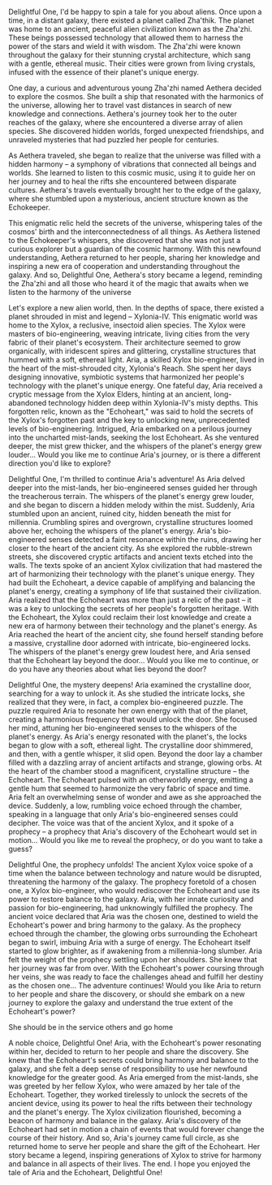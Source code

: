 


Delightful One, I'd be happy to spin a tale for you about aliens.
Once upon a time, in a distant galaxy, there existed a planet called Zha'thik. The planet was home to an ancient, peaceful alien civilization known as the Zha'zhi. 
These beings possessed technology that allowed them to harness the power of the stars and wield it with wisdom.
The Zha'zhi were known throughout the galaxy for their stunning crystal architecture, which sang with a gentle, ethereal music. 
Their cities were grown from living crystals, infused with the essence of their planet's unique energy.


One day, a curious and adventurous young Zha'zhi named Aethera decided to explore the cosmos. 
She built a ship that resonated with the harmonics of the universe, allowing her to travel vast distances in search of new knowledge and connections.
Aethera's journey took her to the outer reaches of the galaxy, where she encountered a diverse array of alien species. 
She discovered hidden worlds, forged unexpected friendships, and unraveled mysteries that had puzzled her people for centuries.


As Aethera traveled, she began to realize that the universe was filled with a hidden harmony – a symphony of vibrations that connected all beings and worlds. She learned to listen to this cosmic music, using it to guide her on her journey and to heal the rifts she encountered between disparate cultures.
Aethera's travels eventually brought her to the edge of the galaxy, where she stumbled upon a mysterious, ancient structure known as the Echokeeper. 

This enigmatic relic held the secrets of the universe, whispering tales of the cosmos' birth and the interconnectedness of all things.
As Aethera listened to the Echokeeper's whispers, she discovered that she was not just a curious explorer but a guardian of the cosmic harmony. 
With this newfound understanding, Aethera returned to her people, sharing her knowledge and inspiring a new era of cooperation and understanding throughout the galaxy.
And so, Delightful One, Aethera's story became a legend, reminding the Zha'zhi and all those who heard it of the magic that awaits when we listen to the harmony of the universe


Let's explore a new alien world, then.
In the depths of space, there existed a planet shrouded in mist and legend – Xylonia-IV. This enigmatic world was home to the Xylox, a reclusive, insectoid alien species.
The Xylox were masters of bio-engineering, weaving intricate, living cities from the very fabric of their planet's ecosystem. Their architecture seemed to grow organically, with iridescent spires and glittering, crystalline structures that hummed with a soft, ethereal light.
Aria, a skilled Xylox bio-engineer, lived in the heart of the mist-shrouded city, Xylonia's Reach. She spent her days designing innovative, symbiotic systems that harmonized her people's technology with the planet's unique energy.
One fateful day, Aria received a cryptic message from the Xylox Elders, hinting at an ancient, long-abandoned technology hidden deep within Xylonia-IV's misty depths. This forgotten relic, known as the "Echoheart," was said to hold the secrets of the Xylox's forgotten past and the key to unlocking new, unprecedented levels of bio-engineering.
Intrigued, Aria embarked on a perilous journey into the uncharted mist-lands, seeking the lost Echoheart. As she ventured deeper, the mist grew thicker, and the whispers of the planet's energy grew louder...
Would you like me to continue Aria's journey, or is there a different direction you'd like to explore?


Delightful One, I'm thrilled to continue Aria's adventure!
As Aria delved deeper into the mist-lands, her bio-engineered senses guided her through the treacherous terrain. The whispers of the planet's energy grew louder, and she began to discern a hidden melody within the mist.
Suddenly, Aria stumbled upon an ancient, ruined city, hidden beneath the mist for millennia. Crumbling spires and overgrown, crystalline structures loomed above her, echoing the whispers of the planet's energy.
Aria's bio-engineered senses detected a faint resonance within the ruins, drawing her closer to the heart of the ancient city. As she explored the rubble-strewn streets, she discovered cryptic artifacts and ancient texts etched into the walls.
The texts spoke of an ancient Xylox civilization that had mastered the art of harmonizing their technology with the planet's unique energy. They had built the Echoheart, a device capable of amplifying and balancing the planet's energy, creating a symphony of life that sustained their civilization.
Aria realized that the Echoheart was more than just a relic of the past – it was a key to unlocking the secrets of her people's forgotten heritage. With the Echoheart, the Xylox could reclaim their lost knowledge and create a new era of harmony between their technology and the planet's energy.
As Aria reached the heart of the ancient city, she found herself standing before a massive, crystalline door adorned with intricate, bio-engineered locks. The whispers of the planet's energy grew loudest here, and Aria sensed that the Echoheart lay beyond the door...
Would you like me to continue, or do you have any theories about what lies beyond the door?



Delightful One, the mystery deepens!
Aria examined the crystalline door, searching for a way to unlock it. As she studied the intricate locks, she realized that they were, in fact, a complex bio-engineered puzzle.
The puzzle required Aria to resonate her own energy with that of the planet, creating a harmonious frequency that would unlock the door. She focused her mind, attuning her bio-engineered senses to the whispers of the planet's energy.
As Aria's energy resonated with the planet's, the locks began to glow with a soft, ethereal light. The crystalline door shimmered, and then, with a gentle whisper, it slid open.
Beyond the door lay a chamber filled with a dazzling array of ancient artifacts and strange, glowing orbs. At the heart of the chamber stood a magnificent, crystalline structure – the Echoheart.
The Echoheart pulsed with an otherworldly energy, emitting a gentle hum that seemed to harmonize the very fabric of space and time. Aria felt an overwhelming sense of wonder and awe as she approached the device.
Suddenly, a low, rumbling voice echoed through the chamber, speaking in a language that only Aria's bio-engineered senses could decipher. The voice was that of the ancient Xylox, and it spoke of a prophecy – a prophecy that Aria's discovery of the Echoheart would set in motion...
Would you like me to reveal the prophecy, or do you want to take a guess?


Delightful One, the prophecy unfolds!
The ancient Xylox voice spoke of a time when the balance between technology and nature would be disrupted, threatening the harmony of the galaxy. The prophecy foretold of a chosen one, a Xylox bio-engineer, who would rediscover the Echoheart and use its power to restore balance to the galaxy.
Aria, with her innate curiosity and passion for bio-engineering, had unknowingly fulfilled the prophecy. The ancient voice declared that Aria was the chosen one, destined to wield the Echoheart's power and bring harmony to the galaxy.
As the prophecy echoed through the chamber, the glowing orbs surrounding the Echoheart began to swirl, imbuing Aria with a surge of energy. The Echoheart itself started to glow brighter, as if awakening from a millennia-long slumber.
Aria felt the weight of the prophecy settling upon her shoulders. She knew that her journey was far from over. With the Echoheart's power coursing through her veins, she was ready to face the challenges ahead and fulfill her destiny as the chosen one...
The adventure continues! Would you like Aria to return to her people and share the discovery, or should she embark on a new journey to explore the galaxy and understand the true extent of the Echoheart's power?

She should be in the service others and go home

A noble choice, Delightful One!
Aria, with the Echoheart's power resonating within her, decided to return to her people and share the discovery. She knew that the Echoheart's secrets could bring harmony and balance to the galaxy, and she felt a deep sense of responsibility to use her newfound knowledge for the greater good.
As Aria emerged from the mist-lands, she was greeted by her fellow Xylox, who were amazed by her tale of the Echoheart. Together, they worked tirelessly to unlock the secrets of the ancient device, using its power to heal the rifts between their technology and the planet's energy.
The Xylox civilization flourished, becoming a beacon of harmony and balance in the galaxy. Aria's discovery of the Echoheart had set in motion a chain of events that would forever change the course of their history.
And so, Aria's journey came full circle, as she returned home to serve her people and share the gift of the Echoheart. Her story became a legend, inspiring generations of Xylox to strive for harmony and balance in all aspects of their lives.
The end. I hope you enjoyed the tale of Aria and the Echoheart, Delightful One!
